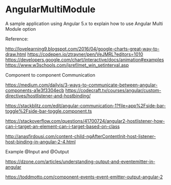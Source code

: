 # AngularMultiModule
A sample application using Angular 5.x to explain how to use Angular Multi Module option

Reference:

http://lovelearning9.blogspot.com/2016/04/google-charts-great-way-to-draw.html
https://codepen.io/ztrayner/pen/VeJMRL?editors=1010
https://developers.google.com/chart/interactive/docs/animation#examples
https://www.w3schools.com/jsref/met_win_setinterval.asp

Component to component Communication

https://medium.com/dailyjs/3-ways-to-communicate-between-angular-components-a1e3f3304ecb
https://codecraft.tv/courses/angular/custom-directives/hostlistener-and-hostbinding/

https://stackblitz.com/edit/angular-communication-1?file=app%2Fside-bar-toggle%2Fside-bar-toggle.component.ts

https://stackoverflow.com/questions/41700724/angular2-hostlistener-how-can-i-target-an-element-can-i-target-based-on-class

http://anasfirdousi.com/content-child-ngAfterContentInit-host-listener-host-binding-in-angular-2-4.html

Example @Input and @Output

https://dzone.com/articles/understanding-output-and-eventemitter-in-angular

https://toddmotto.com/component-events-event-emitter-output-angular-2
